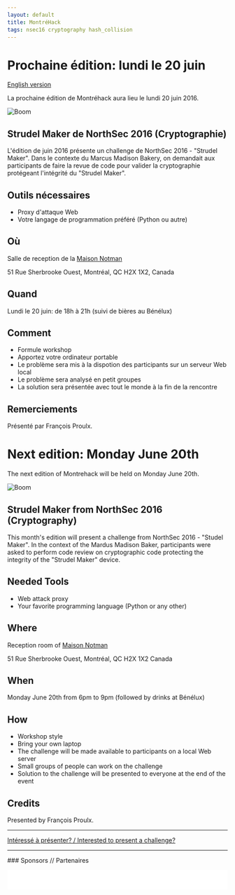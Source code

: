 ```yaml
---
layout: default
title: MontréHack
tags: nsec16 cryptography hash_collision
---
```


# Prochaine édition: lundi le 20 juin 
[English version](#english)

La prochaine édition de Montréhack aura lieu le lundi 20 juin 2016.

![Boom](http://i.imgur.com/9GKTFxH.png)

## Strudel Maker de NorthSec 2016 (Cryptographie)

L'édition de juin 2016 présente un challenge de NorthSec 2016 - "Strudel Maker". Dans le contexte du Marcus Madison Bakery, on demandait aux participants de faire la revue de code pour valider la cryptographie protégeant l'intégrité du "Strudel Maker".

## Outils nécessaires

* Proxy d'attaque Web
* Votre langage de programmation préféré (Python ou autre)

## Où

Salle de reception de la [Maison Notman](http://notman.org/)

51 Rue Sherbrooke Ouest, Montréal, QC H2X 1X2, Canada

## Quand

Lundi le 20 juin: de 18h à 21h (suivi de bières au Bénélux)

## Comment

* Formule workshop
* Apportez votre ordinateur portable
* Le problème sera mis à la dispotion des participants sur un serveur Web local
* Le problème sera analysé en petit groupes
* La solution sera présentée avec tout le monde à la fin de la rencontre

## Remerciements

Présenté par François Proulx.

<a id="english"></a>
# Next edition: Monday June 20th

The next edition of Montrehack will be held on Monday June 20th.

![Boom](http://i.imgur.com/9GKTFxH.png)

## Strudel Maker from NorthSec 2016 (Cryptography)

This month's edition will present a challenge from NorthSec 2016 - "Studel Maker". In the context of the Mardus Madison Baker, participants were asked to perform code review on cryptographic code protecting the integrity of the "Strudel Maker" device.

## Needed Tools

* Web attack proxy
* Your favorite programming language (Python or any other)

## Where

Reception room of [Maison Notman](http://notman.org/)

51 Rue Sherbrooke Ouest, Montréal, QC H2X 1X2 Canada

## When

Monday June 20th from 6pm to 9pm (followed by drinks at Bénélux)

## How

* Workshop style
* Bring your own laptop
* The challenge will be made available to participants on a local Web server
* Small groups of people can work on the challenge
* Solution to the challenge will be presented to everyone at the end of the event

## Credits

Presented by François Proulx.

<hr/>

[Intéressé à présenter? / Interested to present a challenge?](https://github.com/montrehack/montrehack.github.com/wiki/Present-at-Montrehack)

<hr/>
### Sponsors // Partenaires

[![Brasserie Benelux](/images/benelux.png)](http://brasseriebenelux.com/)